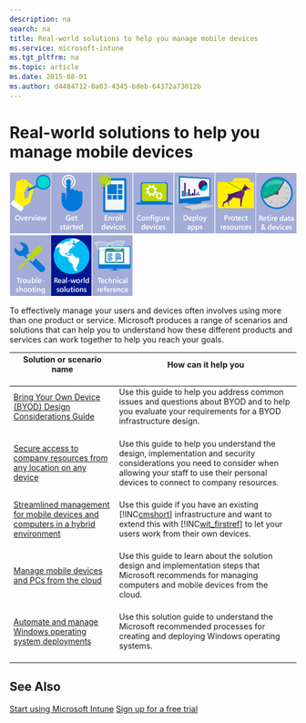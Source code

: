 ```yaml
---
description: na
search: na
title: Real-world solutions to help you manage mobile devices
ms.service: microsoft-intune
ms.tgt_pltfrm: na
ms.topic: article
ms.date: 2015-08-01
ms.author: d4484712-0a03-4345-bdeb-64372a73012b
---
```

# Real-world solutions to help you manage mobile devices
![](../Image/WIT_Nav_OverviewGray.png)![](../Image/WIT_Nav_GetStartedGray.png)![](../Image/WIT_Nav_EnrollDevicesGray.png)![](../Image/WIT_Nav_ConfigureDevicesGray.png)![](../Image/WIT_Nav_DeployAppsGray.png)![](../Image/WIT_Nav_ProtectResourcesGray.png)![](../Image/WIT_Nav_RetireDataDevicesGray.png)![](../Image/WIT_Nav_TroubleshootingGray.png)![](../Image/WIT_Nav_RealworldSolutions.png)![](../Image/WIT_Nav_TechnicalReferenceGray.png)

To effectively manage your users and devices often involves using more than one product or service. Microsoft produces a range of scenarios and solutions that can help you to understand how these different products and services can work together to help you reach your goals.

|Solution or scenario name <br /> <br />|How can it help you <br /> <br />|
|-----------------------------|-----------------------|
|[Bring Your Own Device (BYOD) Design Considerations Guide](http://technet.microsoft.com/library/dn656905.aspx) <br /> <br />|Use this guide to help you address common issues and questions about BYOD and to help you evaluate your requirements for a BYOD infrastructure design. <br /> <br />|
|[Secure access to company resources from any location on any device](http://technet.microsoft.com/library/dn550982.aspx) <br /> <br />|Use this guide to help you understand the design, implementation and security considerations you need to consider when allowing your staff to use their personal devices to connect to company resources. <br /> <br />|
|[Streamlined management for mobile devices and computers in a hybrid environment](http://technet.microsoft.com/library/dn582037.aspx) <br /> <br />|Use this guide if you have an existing [!INC[cmshort](../Token/cmshort_md.md)] infrastructure and want to extend this with [!INC[wit_firstref](../Token/wit_firstref_md.md)] to let your users work from their own devices. <br /> <br />|
|[Manage mobile devices and PCs from the cloud](http://technet.microsoft.com/library/dn715906.aspx) <br /> <br />|Use this guide to learn about the solution design and implementation steps that Microsoft recommends for managing computers and mobile devices from the cloud. <br /> <br />|
|[Automate and manage Windows operating system deployments](http://technet.microsoft.com/library/dn818437.aspx) <br /> <br />|Use this solution guide to understand the Microsoft recommended processes for creating and deploying Windows operating systems. <br /> <br />|

## See Also
[Start using Microsoft Intune](../Topic/Start_using_Microsoft_Intune.md)
[Sign up for a free trial](https://account.manage.microsoft.com/Signup/MainSignUp.aspx?OfferId=40BE278A-DFD1-470a-9EF7-9F2596EA7FF9&amp;ali=1)

